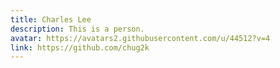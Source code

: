 ```yaml
---
title: Charles Lee
description: This is a person.
avatar: https://avatars2.githubusercontent.com/u/44512?v=4
link: https://github.com/chug2k
---
```

